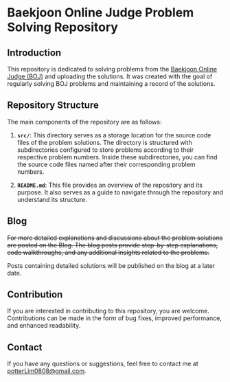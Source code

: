 # Baekjoon Online Judge Problem Solving Repository

## Introduction

This repository is dedicated to solving problems from the [Baekjoon Online Judge (BOJ)](https://www.acmicpc.net/) and uploading the solutions. It was created with the goal of regularly solving BOJ problems and maintaining a record of the solutions.

## Repository Structure


The main components of the repository are as follows:

1. **`src/`**: This directory serves as a storage location for the source code files of the problem solutions. The directory is structured with subdirectories configured to store problems according to their respective problem numbers. Inside these subdirectories, you can find the source code files named after their corresponding problem numbers.

2. **`README.md`**: This file provides an overview of the repository and its purpose. It also serves as a guide to navigate through the repository and understand its structure.

## Blog

~~For more detailed explanations and discussions about the problem solutions are posted on the Blog. The blog posts provide step-by-step explanations, code walkthroughs, and any additional insights related to the problems.~~

Posts containing detailed solutions will be published on the blog at a later date.

## Contribution

If you are interested in contributing to this repository, you are welcome. Contributions can be made in the form of bug fixes, improved performance, and enhanced readability.

## Contact

If you have any questions or suggestions, feel free to contact me at [potterLim0808@gmail.com](mailto:potterLim0808@gmail.com).
